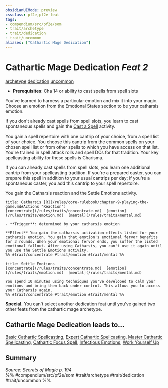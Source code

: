 ```yaml
---
obsidianUIMode: preview
cssclass: pf2e,pf2e-feat
tags:
- compendium/src/pf2e/som
- trait/archetype
- trait/dedication
- trait/uncommon
aliases: ["Cathartic Mage Dedication"]
---
```

# Cathartic Mage Dedication  *Feat 2*  
[archetype](/rules/traits/archetype.md)  [dedication](/rules/traits/dedication.md)  [uncommon](/rules/traits/uncommon.md)  

- **Prerequisites**: Cha 14 or ability to cast spells from spell slots

You've learned to harness a particular emotion and mix it into your magic. Choose an emotion from the Emotional States section to be your catharsis emotion.

If you don't already cast spells from spell slots, you learn to cast spontaneous spells and gain the [Cast a Spell](/rules/actions/cast-a-spell.md) activity.

You gain a spell repertoire with one cantrip of your choice, from a spell list of your choice. You choose this cantrip from the common spells on your chosen spell list or from other spells to which you have access on that list. You're trained in spell attack rolls and spell DCs for that tradition. Your key spellcasting ability for these spells is Charisma.

If you can already cast spells from spell slots, you learn one additional cantrip from your spellcasting tradition. If you're a prepared caster, you can prepare this spell in addition to your usual cantrips per day; if you're a spontaneous caster, you add this cantrip to your spell repertoire.

You gain the Catharsis reaction and the Settle Emotions activity.

```ad-embed-ability
title: Catharsis [R](/rules/core-rulebook/chapter-9-playing-the-game.md#Actions "Reaction")
[concentrate](/rules/traits/concentrate.md)  [emotion](/rules/traits/emotion.md)  [mental](/rules/traits/mental.md)  

- **Trigger**: determined by your catharsis emotion

**Effect** You gain the catharsis activation effects listed for your catharsis emotion. You gain that emotion's emotional fervor benefits for 3 rounds. When your emotional fervor ends, you suffer the listed emotional fallout. After using Catharsis, you can't use it again until you use the Settle Emotions activity.  
%% #trait/concentrate #trait/emotion #trait/mental %%
```

```ad-embed-ability
title: Settle Emotions
[concentrate](/rules/traits/concentrate.md)  [emotion](/rules/traits/emotion.md)  [mental](/rules/traits/mental.md)  

You spend 10 minutes using techniques you've developed to calm your emotions and bring them back under control. This allows you to access your Catharsis again.  
%% #trait/concentrate #trait/emotion #trait/mental %%
```

**Special.** You can't select another dedication feat until you've gained two other feats from the cathartic mage archetype.

## Cathartic Mage Dedication leads to...

[Basic Cathartic Spellcasting](/compendium/feats/basic-cathartic-spellcasting-som.md), [Expert Cathartic Spellcasting](/compendium/feats/expert-cathartic-spellcasting-som.md), [Master Cathartic Spellcasting](/compendium/feats/master-cathartic-spellcasting-som.md), [Cathartic Focus Spell](/compendium/feats/cathartic-focus-spell-som.md), [Infectious Emotions](/compendium/feats/infectious-emotions-som.md), [Work Yourself Up](/compendium/feats/work-yourself-up-som.md)

## Summary

*Source: Secrets of Magic p. 194*  
%% #compendium/src/pf2e/som #trait/archetype #trait/dedication #trait/uncommon %%